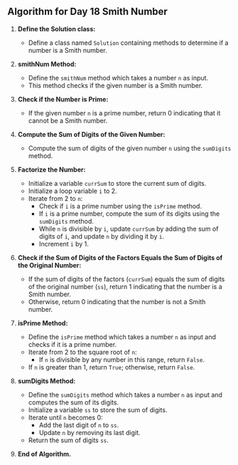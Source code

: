## Algorithm for Day 18 **Smith Number**

1. **Define the Solution class:**
   - Define a class named `Solution` containing methods to determine if a number is a Smith number.

2. **smithNum Method:**
   - Define the `smithNum` method which takes a number `n` as input.
   - This method checks if the given number is a Smith number.

3. **Check if the Number is Prime:**
   - If the given number `n` is a prime number, return 0 indicating that it cannot be a Smith number.

4. **Compute the Sum of Digits of the Given Number:**
   - Compute the sum of digits of the given number `n` using the `sumDigits` method.

5. **Factorize the Number:**
   - Initialize a variable `currSum` to store the current sum of digits.
   - Initialize a loop variable `i` to 2.
   - Iterate from 2 to `n`:
     - Check if `i` is a prime number using the `isPrime` method.
     - If `i` is a prime number, compute the sum of its digits using the `sumDigits` method.
     - While `n` is divisible by `i`, update `currSum` by adding the sum of digits of `i`, and update `n` by dividing it by `i`.
     - Increment `i` by 1.

6. **Check if the Sum of Digits of the Factors Equals the Sum of Digits of the Original Number:**
   - If the sum of digits of the factors (`currSum`) equals the sum of digits of the original number (`ss`), return 1 indicating that the number is a Smith number.
   - Otherwise, return 0 indicating that the number is not a Smith number.

7. **isPrime Method:**
   - Define the `isPrime` method which takes a number `n` as input and checks if it is a prime number.
   - Iterate from 2 to the square root of `n`:
     - If `n` is divisible by any number in this range, return `False`.
   - If `n` is greater than 1, return `True`; otherwise, return `False`.

8. **sumDigits Method:**
   - Define the `sumDigits` method which takes a number `n` as input and computes the sum of its digits.
   - Initialize a variable `ss` to store the sum of digits.
   - Iterate until `n` becomes 0:
     - Add the last digit of `n` to `ss`.
     - Update `n` by removing its last digit.
   - Return the sum of digits `ss`.

9. **End of Algorithm.**

